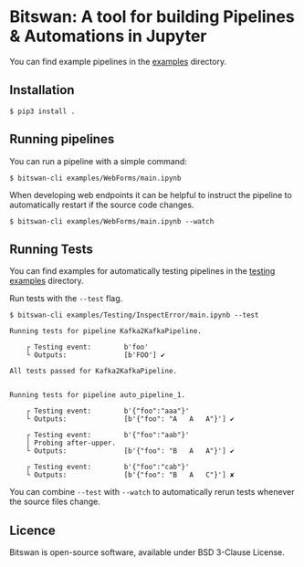 Bitswan: A tool for building Pipelines & Automations in Jupyter
===============================================

You can find example pipelines in the [examples](./examples/) directory.

Installation
--------------

```
$ pip3 install .
```

Running pipelines
--------------------

You can run a pipeline with a simple command:

```
$ bitswan-cli examples/WebForms/main.ipynb
```

When developing web endpoints it can be helpful to instruct the pipeline to automatically restart if the source code changes.

```
$ bitswan-cli examples/WebForms/main.ipynb --watch
```

Running Tests
----------------

You can find examples for automatically testing pipelines in the [testing examples](./examples/Testing) directory.

Run tests with the `--test` flag.

```
$ bitswan-cli examples/Testing/InspectError/main.ipynb --test

Running tests for pipeline Kafka2KafkaPipeline.

    ┌ Testing event:        b'foo'
    └ Outputs:              [b'FOO'] ✔

All tests passed for Kafka2KafkaPipeline.


Running tests for pipeline auto_pipeline_1.

    ┌ Testing event:        b'{"foo":"aaa"}'
    └ Outputs:              [b'{"foo": "A   A   A"}'] ✔

    ┌ Testing event:        b'{"foo":"aab"}'
    │ Probing after-upper.
    └ Outputs:              [b'{"foo": "B   A   A"}'] ✔

    ┌ Testing event:        b'{"foo":"cab"}'
    └ Outputs:              [b'{"foo": "B   A   C"}'] ✘
```

You can combine `--test` with `--watch` to automatically rerun tests whenever the source files change.


Licence
-------

Bitswan is open-source software, available under BSD 3-Clause License.

